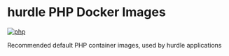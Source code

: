 # hurdle PHP Docker Images
[![php](https://github.com/hurdlegroup/infra-php/actions/workflows/php.yml/badge.svg)](https://github.com/hurdlegroup/infra-php/actions/workflows/php.yml)

Recommended default PHP container images, used by hurdle applications
